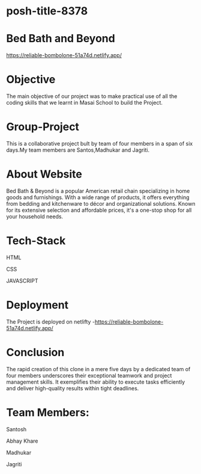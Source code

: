 # posh-title-8378

# Bed Bath and Beyond

https://reliable-bombolone-51a74d.netlify.app/


# Objective
The main objective of our project was to make practical use of all the coding skills that we learnt in Masai School to build the Project.

# Group-Project
This is a collaborative project bult by team of four members in a span of six days.My team members are Santos,Madhukar and Jagriti.


# About Website
Bed Bath & Beyond is a popular American retail chain specializing in home goods and furnishings. With a wide range of products, it offers everything from bedding and kitchenware to décor and organizational solutions. Known for its extensive selection and affordable prices, it's a one-stop shop for all your household needs.

# Tech-Stack
HTML

CSS

JAVASCRIPT

# Deployment
The Project is deployed on netlifty -https://reliable-bombolone-51a74d.netlify.app/

# Conclusion

The rapid creation of this clone in a mere five days by a dedicated team of four members underscores their exceptional teamwork and project management skills. It exemplifies their ability to execute tasks efficiently and deliver high-quality results within tight deadlines.


# Team Members: 
Santosh 

Abhay Khare

Madhukar

Jagriti



